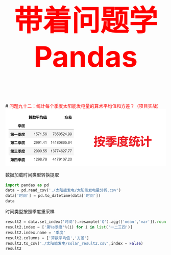 

<p style="font-size: 90px;font-weight: bold;text-align: center;color: red;">带着问题学Pandas</p>
# <font color='red'>问题九十二：统计每个季度太阳能发电量的算术平均值和方差？（项目实战）</font>

<img src="./images/92-统计每个季度太阳能发电量的算术平均值和方差？（项目实战）.png" style="zoom:67%;" />

数据加载时间类型转换提取

```Python
import pandas as pd
data = pd.read_csv('./太阳能发电/太阳能发电量分析.csv')
data['时间'] = pd.to_datetime(data['时间'])
data
```

时间类型按照季度重采样

```Python
result2 = data.set_index('时间').resample('Q').agg(['mean','var']).round(2)
result2.index = ['第%s季度'%(i) for i in list('一二三四')]
result2.index.name = '季度'
result2.columns = ['算数平均值','方差']
result2.to_csv('./太阳能发电/solar_result2.csv',index = False)
result2
```
